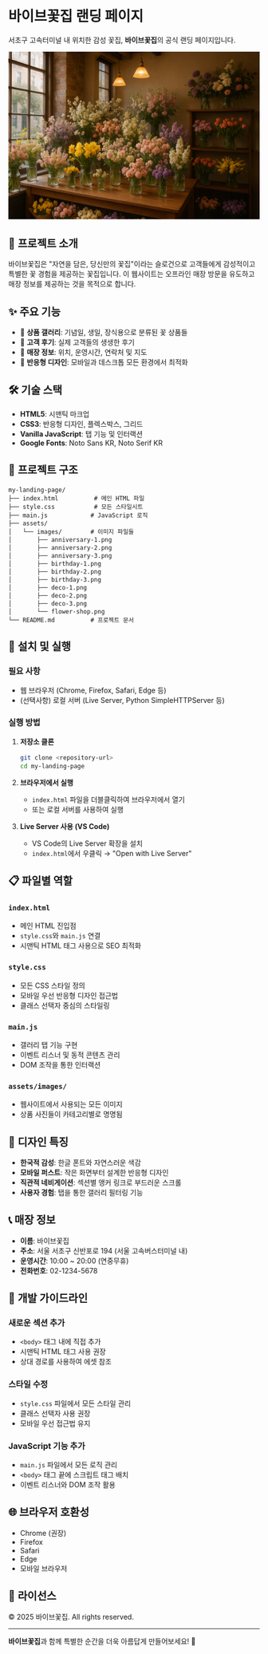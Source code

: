 # 바이브꽃집 랜딩 페이지

서초구 고속터미널 내 위치한 감성 꽃집, **바이브꽃집**의 공식 랜딩 페이지입니다.

![바이브꽃집](assets/images/flower-shop.png)

## 🌸 프로젝트 소개

바이브꽃집은 "자연을 담은, 당신만의 꽃집"이라는 슬로건으로 고객들에게 감성적이고 특별한 꽃 경험을 제공하는 꽃집입니다. 이 웹사이트는 오프라인 매장 방문을 유도하고 매장 정보를 제공하는 것을 목적으로 합니다.

## ✨ 주요 기능

- 📸 **상품 갤러리**: 기념일, 생일, 장식용으로 분류된 꽃 상품들
- 💬 **고객 후기**: 실제 고객들의 생생한 후기
- 📍 **매장 정보**: 위치, 운영시간, 연락처 및 지도
- 📱 **반응형 디자인**: 모바일과 데스크톱 모든 환경에서 최적화

## 🛠 기술 스택

- **HTML5**: 시맨틱 마크업
- **CSS3**: 반응형 디자인, 플렉스박스, 그리드
- **Vanilla JavaScript**: 탭 기능 및 인터랙션
- **Google Fonts**: Noto Sans KR, Noto Serif KR

## 📁 프로젝트 구조

```
my-landing-page/
├── index.html          # 메인 HTML 파일
├── style.css           # 모든 스타일시트
├── main.js            # JavaScript 로직
├── assets/
│   └── images/        # 이미지 파일들
│       ├── anniversary-1.png
│       ├── anniversary-2.png
│       ├── anniversary-3.png
│       ├── birthday-1.png
│       ├── birthday-2.png
│       ├── birthday-3.png
│       ├── deco-1.png
│       ├── deco-2.png
│       ├── deco-3.png
│       └── flower-shop.png
└── README.md          # 프로젝트 문서
```

## 🚀 설치 및 실행

### 필요 사항
- 웹 브라우저 (Chrome, Firefox, Safari, Edge 등)
- (선택사항) 로컬 서버 (Live Server, Python SimpleHTTPServer 등)

### 실행 방법

1. **저장소 클론**
   ```bash
   git clone <repository-url>
   cd my-landing-page
   ```

2. **브라우저에서 실행**
   - `index.html` 파일을 더블클릭하여 브라우저에서 열기
   - 또는 로컬 서버를 사용하여 실행

3. **Live Server 사용 (VS Code)**
   - VS Code의 Live Server 확장을 설치
   - `index.html`에서 우클릭 → "Open with Live Server"

## 📋 파일별 역할

### `index.html`
- 메인 HTML 진입점
- `style.css`와 `main.js` 연결
- 시맨틱 HTML 태그 사용으로 SEO 최적화

### `style.css`
- 모든 CSS 스타일 정의
- 모바일 우선 반응형 디자인 접근법
- 클래스 선택자 중심의 스타일링

### `main.js`
- 갤러리 탭 기능 구현
- 이벤트 리스너 및 동적 콘텐츠 관리
- DOM 조작을 통한 인터랙션

### `assets/images/`
- 웹사이트에서 사용되는 모든 이미지
- 상품 사진들이 카테고리별로 명명됨

## 🎨 디자인 특징

- **한국적 감성**: 한글 폰트와 자연스러운 색감
- **모바일 퍼스트**: 작은 화면부터 설계한 반응형 디자인
- **직관적 네비게이션**: 섹션별 앵커 링크로 부드러운 스크롤
- **사용자 경험**: 탭을 통한 갤러리 필터링 기능

## 📞 매장 정보

- **이름**: 바이브꽃집
- **주소**: 서울 서초구 신반포로 194 (서울 고속버스터미널 내)
- **운영시간**: 10:00 ~ 20:00 (연중무휴)
- **전화번호**: 02-1234-5678

## 🔧 개발 가이드라인

### 새로운 섹션 추가
- `<body>` 태그 내에 직접 추가
- 시맨틱 HTML 태그 사용 권장
- 상대 경로를 사용하여 에셋 참조

### 스타일 수정
- `style.css` 파일에서 모든 스타일 관리
- 클래스 선택자 사용 권장
- 모바일 우선 접근법 유지

### JavaScript 기능 추가
- `main.js` 파일에서 모든 로직 관리
- `<body>` 태그 끝에 스크립트 태그 배치
- 이벤트 리스너와 DOM 조작 활용

## 🌐 브라우저 호환성

- Chrome (권장)
- Firefox
- Safari
- Edge
- 모바일 브라우저

## 📝 라이선스

© 2025 바이브꽃집. All rights reserved.

---

**바이브꽃집**과 함께 특별한 순간을 더욱 아름답게 만들어보세요! 🌹 